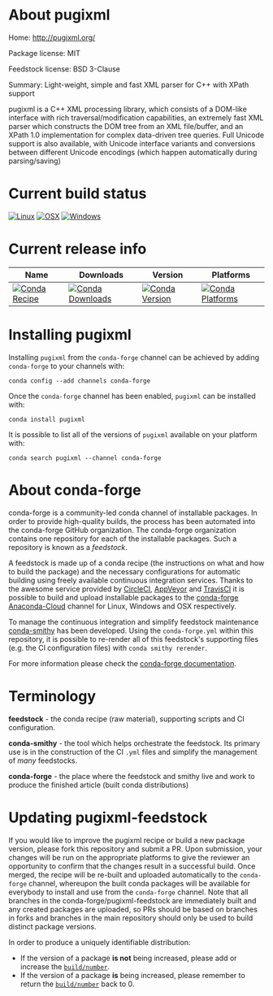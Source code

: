 About pugixml
=============

Home: http://pugixml.org/

Package license: MIT

Feedstock license: BSD 3-Clause

Summary: Light-weight, simple and fast XML parser for C++ with XPath support

pugixml is a C++ XML processing library, which consists of a DOM-like interface
with rich traversal/modification capabilities, an extremely fast XML parser which
constructs the DOM tree from an XML file/buffer, and an XPath 1.0 implementation
for complex data-driven tree queries. Full Unicode support is also available, with
Unicode interface variants and conversions between different Unicode encodings
(which happen automatically during parsing/saving)


Current build status
====================

[![Linux](https://img.shields.io/circleci/project/github/conda-forge/pugixml-feedstock/master.svg?label=Linux)](https://circleci.com/gh/conda-forge/pugixml-feedstock)
[![OSX](https://img.shields.io/travis/conda-forge/pugixml-feedstock/master.svg?label=macOS)](https://travis-ci.org/conda-forge/pugixml-feedstock)
[![Windows](https://img.shields.io/appveyor/ci/conda-forge/pugixml-feedstock/master.svg?label=Windows)](https://ci.appveyor.com/project/conda-forge/pugixml-feedstock/branch/master)

Current release info
====================

| Name | Downloads | Version | Platforms |
| --- | --- | --- | --- |
| [![Conda Recipe](https://img.shields.io/badge/recipe-pugixml-green.svg)](https://anaconda.org/conda-forge/pugixml) | [![Conda Downloads](https://img.shields.io/conda/dn/conda-forge/pugixml.svg)](https://anaconda.org/conda-forge/pugixml) | [![Conda Version](https://img.shields.io/conda/vn/conda-forge/pugixml.svg)](https://anaconda.org/conda-forge/pugixml) | [![Conda Platforms](https://img.shields.io/conda/pn/conda-forge/pugixml.svg)](https://anaconda.org/conda-forge/pugixml) |

Installing pugixml
==================

Installing `pugixml` from the `conda-forge` channel can be achieved by adding `conda-forge` to your channels with:

```
conda config --add channels conda-forge
```

Once the `conda-forge` channel has been enabled, `pugixml` can be installed with:

```
conda install pugixml
```

It is possible to list all of the versions of `pugixml` available on your platform with:

```
conda search pugixml --channel conda-forge
```


About conda-forge
=================

conda-forge is a community-led conda channel of installable packages.
In order to provide high-quality builds, the process has been automated into the
conda-forge GitHub organization. The conda-forge organization contains one repository
for each of the installable packages. Such a repository is known as a *feedstock*.

A feedstock is made up of a conda recipe (the instructions on what and how to build
the package) and the necessary configurations for automatic building using freely
available continuous integration services. Thanks to the awesome service provided by
[CircleCI](https://circleci.com/), [AppVeyor](https://www.appveyor.com/)
and [TravisCI](https://travis-ci.org/) it is possible to build and upload installable
packages to the [conda-forge](https://anaconda.org/conda-forge)
[Anaconda-Cloud](https://anaconda.org/) channel for Linux, Windows and OSX respectively.

To manage the continuous integration and simplify feedstock maintenance
[conda-smithy](https://github.com/conda-forge/conda-smithy) has been developed.
Using the ``conda-forge.yml`` within this repository, it is possible to re-render all of
this feedstock's supporting files (e.g. the CI configuration files) with ``conda smithy rerender``.

For more information please check the [conda-forge documentation](https://conda-forge.org/docs/).

Terminology
===========

**feedstock** - the conda recipe (raw material), supporting scripts and CI configuration.

**conda-smithy** - the tool which helps orchestrate the feedstock.
                   Its primary use is in the construction of the CI ``.yml`` files
                   and simplify the management of *many* feedstocks.

**conda-forge** - the place where the feedstock and smithy live and work to
                  produce the finished article (built conda distributions)


Updating pugixml-feedstock
==========================

If you would like to improve the pugixml recipe or build a new
package version, please fork this repository and submit a PR. Upon submission,
your changes will be run on the appropriate platforms to give the reviewer an
opportunity to confirm that the changes result in a successful build. Once
merged, the recipe will be re-built and uploaded automatically to the
`conda-forge` channel, whereupon the built conda packages will be available for
everybody to install and use from the `conda-forge` channel.
Note that all branches in the conda-forge/pugixml-feedstock are
immediately built and any created packages are uploaded, so PRs should be based
on branches in forks and branches in the main repository should only be used to
build distinct package versions.

In order to produce a uniquely identifiable distribution:
 * If the version of a package **is not** being increased, please add or increase
   the [``build/number``](https://conda.io/docs/user-guide/tasks/build-packages/define-metadata.html#build-number-and-string).
 * If the version of a package **is** being increased, please remember to return
   the [``build/number``](https://conda.io/docs/user-guide/tasks/build-packages/define-metadata.html#build-number-and-string)
   back to 0.
